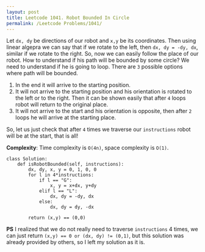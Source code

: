 ```yaml
---
layout: post
title: Leetcode 1041. Robot Bounded In Circle
permalink: /Leetcode Problems/1041/
---
```


Let `dx, dy` be directions of our robot and `x,y` be its coordinates. Then using linear algepra we can say that if we rotate to the left, then `dx, dy = -dy, dx`, similar if we rotate to the right. So, now we can easily follow the place of our robot. How to understand if his path will be bounded by some circle? We need to understand if he is going to loop. There are `3` possible options where path will be bounded.
1. In the end it will arrive to the starting position.
2. It will not arrive to the starting position and his orientation is rotated to the left or to the right. Then it can be shown easily that after `4` loops robot will return to the original place.
3. It will not arrive to the start and his orientation is opposite, then after `2` loops he will arrive at the starting place.

So, let us just check that after `4` times we traverse our `instructions` robot will be at the start, that is all!

**Complexity**: Time complexity is `O(4n)`, space complexity is `O(1)`.

```
class Solution:
    def isRobotBounded(self, instructions):
        dx, dy, x, y = 0, 1, 0, 0
        for l in 4*instructions:
            if l == "G": 
                x, y = x+dx, y+dy
            elif l == "L":
                dx, dy = -dy, dx
            else:
                dx, dy = dy, -dx
                
        return (x,y) == (0,0)
```

**PS** I realized that we do not really need to traverse `instructions` 4 times, we can just return `(x,y) == 0 or (dx, dy) != (0,1)`, but this solution was already provided by others, so I left my solution as it is.